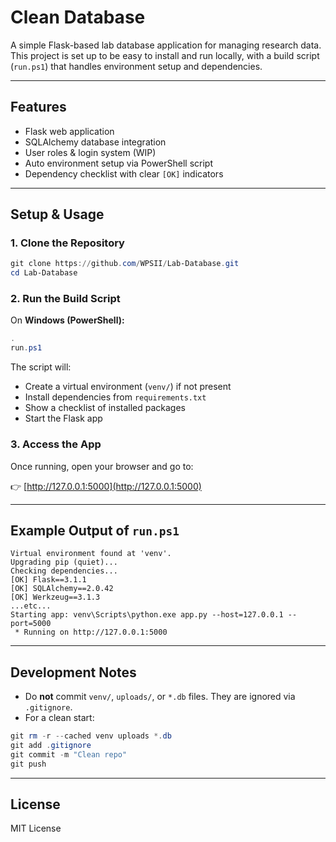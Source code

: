 # Clean Database

A simple Flask-based lab database application for managing research data.  
This project is set up to be easy to install and run locally, with a build script (`run.ps1`) that handles environment setup and dependencies.

---

## Features
- Flask web application
- SQLAlchemy database integration
- User roles & login system (WIP)
- Auto environment setup via PowerShell script
- Dependency checklist with clear `[OK]` indicators

---

## Setup & Usage

### 1. Clone the Repository
```powershell
git clone https://github.com/WPSII/Lab-Database.git
cd Lab-Database
```

### 2. Run the Build Script
On **Windows (PowerShell):**
```powershell
.
run.ps1
```

The script will:
- Create a virtual environment (`venv/`) if not present
- Install dependencies from `requirements.txt`
- Show a checklist of installed packages
- Start the Flask app

### 3. Access the App
Once running, open your browser and go to:

👉 [http://127.0.0.1:5000](http://127.0.0.1:5000)

---

## Example Output of `run.ps1`

```
Virtual environment found at 'venv'.
Upgrading pip (quiet)...
Checking dependencies...
[OK] Flask==3.1.1
[OK] SQLAlchemy==2.0.42
[OK] Werkzeug==3.1.3
...etc...
Starting app: venv\Scripts\python.exe app.py --host=127.0.0.1 --port=5000
 * Running on http://127.0.0.1:5000
```

---

## Development Notes
- Do **not** commit `venv/`, `uploads/`, or `*.db` files. They are ignored via `.gitignore`.
- For a clean start:
```powershell
git rm -r --cached venv uploads *.db
git add .gitignore
git commit -m "Clean repo"
git push
```

---

## License
MIT License
